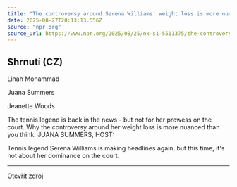```yaml
---
title: "The controversy around Serena Williams' weight loss is more nuanced than you may think"
date: 2025-08-27T20:13:13.556Z
source: "npr.org"
source_url: https://www.npr.org/2025/08/25/nx-s1-5511375/the-controversy-around-serena-williams-weight-loss-is-more-nuanced-than-you-may-think
---
```


## Shrnutí (CZ)
Linah Mohammad

Juana Summers

Jeanette Woods

The tennis legend is back in the news - but not for her prowess on the court. Why the controversy around her weight loss is more nuanced than you think. JUANA SUMMERS, HOST:

Tennis legend Serena Williams is making headlines again, but this time, it's not about her dominance on the court.

---

[Otevřít zdroj](https://www.npr.org/2025/08/25/nx-s1-5511375/the-controversy-around-serena-williams-weight-loss-is-more-nuanced-than-you-may-think)
